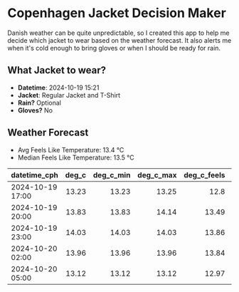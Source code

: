 
# Copenhagen Jacket Decision Maker

Danish weather can be quite unpredictable, so I created this app to help me decide which jacket to wear based on the weather forecast. 
It also alerts me when it's cold enough to bring gloves or when I should be ready for rain.

## What Jacket to wear?

- **Datetime**: 2024-10-19 15:21
- **Jacket**: Regular Jacket and T-Shirt
- **Rain?** Optional
- **Gloves?** No

## Weather Forecast
- Avg Feels Like Temperature: 13.4 °C
- Median Feels Like Temperature: 13.5 °C

| datetime_cph     |   deg_c |   deg_c_min |   deg_c_max |   deg_c_feels | weather   | wind   | rain   |
|:-----------------|--------:|------------:|------------:|--------------:|:----------|:-------|:-------|
| 2024-10-19 17:00 |   13.23 |       13.23 |       13.25 |         12.8  | Rain      | High   | Low    |
| 2024-10-19 20:00 |   13.83 |       13.83 |       14.14 |         13.49 | Clouds    | High   | None   |
| 2024-10-19 23:00 |   14.03 |       14.03 |       14.03 |         13.86 | Clouds    | Low    | None   |
| 2024-10-20 02:00 |   13.96 |       13.96 |       13.96 |         13.84 | Clouds    | Low    | None   |
| 2024-10-20 05:00 |   13.12 |       13.12 |       13.12 |         12.97 | Clouds    | Low    | None   |
        